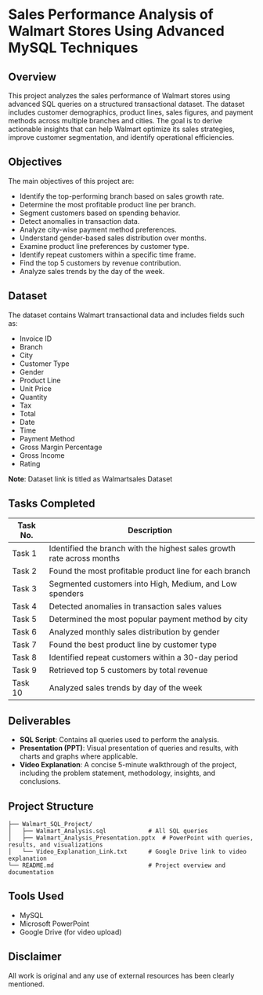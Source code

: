 # Sales Performance Analysis of Walmart Stores Using Advanced MySQL Techniques

## Overview

This project analyzes the sales performance of Walmart stores using advanced SQL queries on a structured transactional dataset. The dataset includes customer demographics, product lines, sales figures, and payment methods across multiple branches and cities. The goal is to derive actionable insights that can help Walmart optimize its sales strategies, improve customer segmentation, and identify operational efficiencies.

## Objectives

The main objectives of this project are:

* Identify the top-performing branch based on sales growth rate.
* Determine the most profitable product line per branch.
* Segment customers based on spending behavior.
* Detect anomalies in transaction data.
* Analyze city-wise payment method preferences.
* Understand gender-based sales distribution over months.
* Examine product line preferences by customer type.
* Identify repeat customers within a specific time frame.
* Find the top 5 customers by revenue contribution.
* Analyze sales trends by the day of the week.

## Dataset

The dataset contains Walmart transactional data and includes fields such as:

* Invoice ID
* Branch
* City
* Customer Type
* Gender
* Product Line
* Unit Price
* Quantity
* Tax
* Total
* Date
* Time
* Payment Method
* Gross Margin Percentage
* Gross Income
* Rating

**Note**: Dataset link is titled as Walmartsales Dataset
## Tasks Completed

| Task No. | Description                                                            |
| -------- | ---------------------------------------------------------------------- |
| Task 1   | Identified the branch with the highest sales growth rate across months |
| Task 2   | Found the most profitable product line for each branch                 |
| Task 3   | Segmented customers into High, Medium, and Low spenders                |
| Task 4   | Detected anomalies in transaction sales values                         |
| Task 5   | Determined the most popular payment method by city                     |
| Task 6   | Analyzed monthly sales distribution by gender                          |
| Task 7   | Found the best product line by customer type                           |
| Task 8   | Identified repeat customers within a 30-day period                     |
| Task 9   | Retrieved top 5 customers by total revenue                             |
| Task 10  | Analyzed sales trends by day of the week                               |

## Deliverables

* **SQL Script**: Contains all queries used to perform the analysis.
* **Presentation (PPT)**: Visual presentation of queries and results, with charts and graphs where applicable.
* **Video Explanation**: A concise 5-minute walkthrough of the project, including the problem statement, methodology, insights, and conclusions.

## Project Structure

```
├── Walmart_SQL_Project/
│   ├── Walmart_Analysis.sql            # All SQL queries
│   ├── Walmart_Analysis_Presentation.pptx  # PowerPoint with queries, results, and visualizations
│   └── Video_Explanation_Link.txt      # Google Drive link to video explanation
└── README.md                           # Project overview and documentation
```

## Tools Used

* MySQL
* Microsoft PowerPoint
* Google Drive (for video upload)

## Disclaimer

All work is original and any use of external resources has been clearly mentioned.
